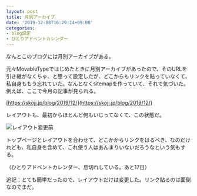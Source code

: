 ```yaml
---
layout: post
title: 月別アーカイブ
date: '2019-12-08T16:29:14+09:00'
categories:
- blog設定
- ひとりアドベントカレンダー
---
```


なんとこのブログには月別アーカイブがある。

元々MovableTypeではじめたときに月別アーカイブがあったので、そのURLを引き継がなくちゃ、と思って設定したが、どこからもリンクを貼っていなくて、私自身ももう忘れていた。なんとなくsitemapを作っていて、それで気づいた。例えば、ここで今月の記事が見られる。

 [https://skoji.jp/blog/2019/12/](https://skoji.jp/blog/2019/12/)

レイアウトも、最初からほとんど何もいじってなくて、この状態だ。

![レイアウト変更前](/blog/images/monthly-archive-page.png)

トップページとレイアウトを合わせて、どこかからリンクをはるべき、なのだけれども、私自身を含めて、これ使う人はあんまりいないだろうなという気もする。

（ひとりアドベントカレンダー、息切れしている。あと17日）

追記：とても簡単だったので、レイアウトだけは変更した。リンク貼るのは面倒なのでまだ。


